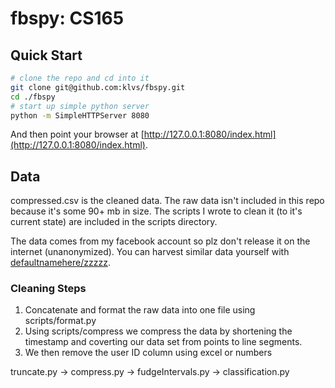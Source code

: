 # fbspy: CS165

## Quick Start

```bash
# clone the repo and cd into it
git clone git@github.com:klvs/fbspy.git
cd ./fbspy
# start up simple python server
python -m SimpleHTTPServer 8080
```

And then point your browser at [http://127.0.0.1:8080/index.html](http://127.0.0.1:8080/index.html).

## Data

compressed.csv is the cleaned data. The raw data isn't included in this repo because it's some 90+ mb in size. The scripts I wrote to clean it (to it's current state) are included in the scripts directory.

The data comes from my facebook account so plz don't release it on the internet (unanonymized). You can harvest similar data yourself with [defaultnamehere/zzzzz](https://github.com/defaultnamehere/zzzzz). 

### Cleaning Steps
1. Concatenate and format the raw data into one file using scripts/format.py 
2. Using scripts/compress we compress the data by shortening the timestamp and coverting our data set from points to line segments.
3. We then remove the user ID column using excel or numbers

truncate.py -> compress.py -> fudgeIntervals.py -> classification.py